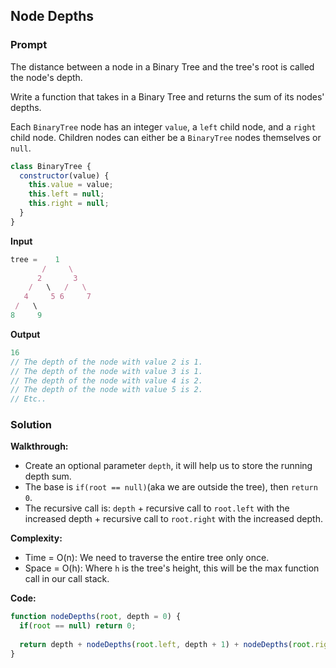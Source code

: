 ## Node Depths

### Prompt

The distance between a node in a Binary Tree and the tree's root is called the node's depth.

Write a function that takes in a Binary Tree and returns the sum of its nodes' depths.

Each `BinaryTree` node has an integer `value`, a `left` child node, and a `right` child node. Children nodes can either be a `BinaryTree` nodes themselves or `null`.

```js
class BinaryTree {
  constructor(value) {
    this.value = value;
    this.left = null;
    this.right = null;
  }
}
```

**Input**
```js
tree =    1
       /     \
      2       3
    /   \   /   \
   4     5 6     7
 /   \
8     9
```

**Output**
```js
16
// The depth of the node with value 2 is 1.
// The depth of the node with value 3 is 1.
// The depth of the node with value 4 is 2.
// The depth of the node with value 5 is 2.
// Etc..
```

### Solution

__Walkthrough:__
- Create an optional parameter `depth`, it will help us to store the running depth sum.
- The base is `if(root == null)`(aka we are outside the tree), then `return 0`.
- The recursive call is: `depth` + recursive call to `root.left` with the increased depth + recursive call to `root.right` with the increased depth.

__Complexity:__
- Time = O(n): We need to traverse the entire tree only once.
- Space = O(h): Where `h` is the tree's height, this will be the max function call in our call stack.

__Code:__

```js
function nodeDepths(root, depth = 0) {
  if(root == null) return 0;
  	
  return depth + nodeDepths(root.left, depth + 1) + nodeDepths(root.right, depth + 1);
}
```
